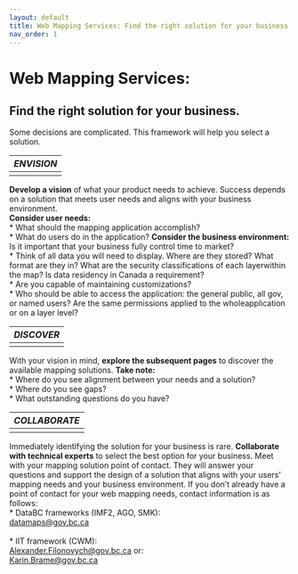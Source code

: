 ```yaml
---
layout: default
title: Web Mapping Services: Find the right solution for your business.
nav_order: 1
---
```


# Web Mapping Services: 
## Find the right solution for your business. 

Some decisions are complicated. This framework will help you select a solution.

|***ENVISION***|
|:-|
||


**Develop a vision** of what your product needs to achieve. Success depends on a solution that meets user needs and aligns with your business environment.<br>
**Consider user needs:** <br>* What should the mapping application accomplish? <br>* What do users do in the application?
**Consider the business environment:** <br>	Is it important that your business fully control time to market?<br>*	Think of all data you will need to display. Where are they stored? What format are they in? What are the security classifications of each layerwithin the map? Is data residency in Canada a requirement? <br>*	Are you capable of maintaining customizations? <br>*	Who should be able to access the application: the general public, all gov, or named users? Are the same permissions applied to the wholeapplication or on a layer level?

|***DISCOVER***|
|:-|
||

With your vision in mind, **explore the subsequent pages** to discover the available mapping solutions.
**Take note:** <br>*  Where do you see alignment between your needs and a solution?<br>*  Where do you see gaps?<br>*  What outstanding questions do you have?

|***COLLABORATE***|
|:-|
||

Immediately identifying the solution for your business is rare. **Collaborate with technical experts** to select the best option for your business. Meet with your mapping solution point of contact. They will answer your questions and support the design of a solution that aligns with your users’ mapping needs and your business environment.
If you don’t already have a point of contact for your web mapping needs, contact information is as follows:<br>*  DataBC frameworks (IMF2, AGO, SMK):<br>datamaps@gov.bc.ca<br><br>*  IIT framework (CWM):<br>Alexander.Filonovych@gov.bc.ca or:<br>Karin.Brame@gov.bc.ca


<!---
![alt text](assets/img/hadf_workstreams.png "HADF Deliverables")
![](assets/img/hadf_workstreams.png)


![](assets/images/hadf_workstreams.png)
-->


